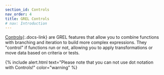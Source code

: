 ```yaml
---
section_id: Controls
nav_order: 4
title: GREL Controls
# nav: Introduction
---
```


[Controls](https://openrefine.org/docs/manual/grel#controls){:.docs-link} are GREL features that allow you to combine functions with branching and iteration to build more complex expressions. 
They "control" if functions run or not, allowing you to apply transformations or move data based on criteria or tests.

{% include alert.html text="Please note that you can not use dot notation with Controls!" color="warning" %}
